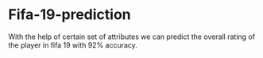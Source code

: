 # Fifa-19-prediction
With the help of certain set of attributes we can predict the overall rating of the player in fifa 19 with 92% accuracy.
